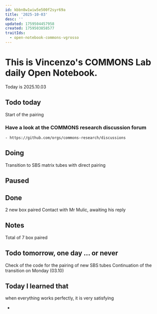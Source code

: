 ```yaml
---
id: kbbn8w1wiw5e500f2syr69a
title: '2025-10-03'
desc: ''
updated: 1759504457958
created: 1759503858577
traitIds:
  - open-notebook-commons-vgrosso
---
```




# This is Vincenzo's COMMONS Lab daily Open Notebook.

Today is 2025.10.03

## Todo today
Start of the pairing
### Have a look at the COMMONS research discussion forum
    - https://github.com/orgs/commons-research/discussions


###

## Doing
Transition to SBS matrix tubes with direct pairing
## Paused

## Done
2 new box paired
Contact with Mr Mulic, awaiting his reply 
## Notes
Total of 7 box paired
## Todo tomorrow, one day ... or never 
Check of the code for the pairing of new SBS tubes
Continuation of the transition on Monday (03.10)
###
###


## Today I learned that
when everything works perfectly, it is very satisfying 

- 